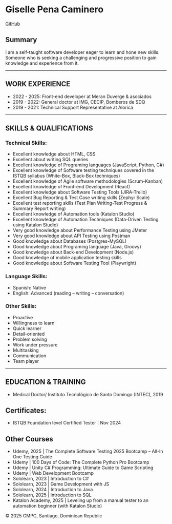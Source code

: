 <!DOCTYPE html>
<html>
    <head>
        <meta charset="UTF-8">
    </head>
    <body>
        <h1>Giselle Pena Caminero</h1>
        <a href="https://github.com/gisellempc">GitHub</a>
        <h2>Summary</h2>
        <p>I am a self-taught software developer eager to learn and hone new skills. Someone who is seeking a challenging and progressive position to gain knowledge and experience from it.</p>
        <hr>
        <h2>WORK EXPERIENCE</h2>
        <ul>
            <li>2022 - 2025: Front-end developer at Meran Duverge & asociados</li>
            <li>2019 - 2022: General doctor at IMG, CECIP, Bomberos de SDQ</li>
            <li>2019 - 2021: Technical Support Representative at Alorica</li>
        </ul>
        <hr>
        <h2>SKILLS & QUALIFICATIONS</h2>
        <h3>Technical Skills:</h3>
        <ul>
            <li>Excellent knowledge about HTML, CSS</li>
            <li>Excellent about writing SQL queries</li>
            <li>Excellent knowledge of Programing languages (JavaScript, Python, C#)</li>
            <li>Excellent knowledge of Software testing techniques covered in the ISTQB 
                syllabus (White-Box, Black-Box techniques)</li>
            <li>Excellent knowledge of Agile software methodologies (Scrum-Kanban)</li>
            <li>Excellent knowledge of Front-end Development (React) </li>
            <li>Excellent knowledge about Software Testing Tools (JIRA-Trello)</li>
            <li>Excellent Bug Reporting & Test Case writing skills (Zephyr Scale)</li>
            <li>Excellent test reporting skills (Test Plan Writing-Test Progress & Summary Report writing)</li>
            <li>Excellent knowledge of Automation tools (Katalon Studio)</li>
            <li>Excellent knowledge of Automation Techniques (Data-Driven Testing using Katalon Studio)</li>
            <li>Very good knowledge about Performance Testing using JMeter</li>
            <li>Very good knowledge about API Testing using Postman</li>
            <li>Good knowledge about Databases (Postgres-MySQL)</li>
            <li>Good knowledge about Programing language (Java, Groovy)</li>
            <li>Good knowledge about Back-end Development (Node.js)</li>
            <li>Good knowledge of mobile application testing skills</li>
            <li>Good knowledge about Software Testing Tool (Playwright)</li>
        </ul>
        <h3>Language Skills:</h3>
        <ul>
            <li>Spanish: Native</li>
            <li>English: Advanced (reading – writing – conversation)</li>
        </ul>
        <h3>Other Skills:</h3>
        <ul>
            <li>Proactive </li>
            <li>Willingness to learn</li>
            <li>Quick learner</li>
            <li>Detail-oriented</li>
            <li>Problem solving</li>
            <li>Work under pressure</li>
            <li>Multitasking</li>
            <li>Communication</li>
            <li>Team player</li>
        </ul>
        <hr>
        <h2>EDUCATION & TRAINING</h2>
        <ul>
            <li>Medical Doctor/ Instituto Tecnológico de Santo Domingo (INTEC), 2019</li>
        </ul>
        <h2>Certificates:</h2>
        <ul>
            <li>ISTQB Foundation level Certified Tester | Nov 2024</li>
        </ul>
        <h2>Other Courses</h2>
        <ul>
            <li>Udemy, 2025 | The Complete Software Testing 2025 Bootcamp – All-In
                One Testing Guide</li>
            <li>Udemy | 100 Days of Code: The Complete Python Pro Bootcamp</li>
            <li>Udemy | Unity C# Programming: Ultimate Guide to Game Scripting </li>
            <li>Udemy | Web Development Bootcamp</li>
            <li>Sololearn, 2023 | Introduction to C# </li>
            <li>Sololearn, 2023 | Game Development with JS</li>
            <li>Sololearn, 2024 | Introduction to Java </li>
            <li>Sololearn, 2025 | Introduction to SQL</li>
            <li>Katalon Academy, 2025 | Leveling up from a manual tester to an 
                automation beginner (with Katalon Studio)</li>
        </ul>
        <footer>
            <p>© 2025 GMPC, Santiago, Dominican Republic</p>
        </footer>
    </body>
</html>
